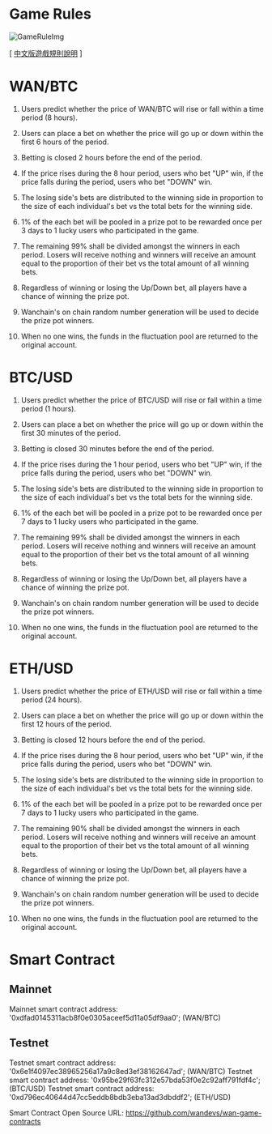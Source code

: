 # Game Rules

![GameRuleImg](./img/gameRule.png)

[ [中文版遊戲規則說明](./GameRule_cn.md) ]

# WAN/BTC

1. Users predict whether the price of WAN/BTC will rise or fall within a time period (8 hours).

2. Users can place a bet on whether the price will go up or down within the first 6 hours of the period.

3. Betting is closed 2 hours before the end of the period.

4. If the price rises during the 8 hour period, users who bet "UP" win, if the price falls during the period, users who bet "DOWN" win.

5. The losing side's bets are distributed to the winning side in proportion to the size of each individual's bet vs the total bets for the winning side.

6. 1% of the each bet will be pooled in a prize pot to be rewarded once per 3 days to 1 lucky users who participated in the game.

7. The remaining 99% shall be divided amongst the winners in each period. Losers will receive nothing and winners will receive an amount equal to the proportion of their bet vs the total amount of all winning bets. 

8. Regardless of winning or losing the Up/Down bet, all players have a chance of winning the prize pot.

9. Wanchain's on chain random number generation will be used to decide the prize pot winners.

10. When no one wins, the funds in the fluctuation pool are returned to the original account.

# BTC/USD

1. Users predict whether the price of BTC/USD will rise or fall within a time period (1 hours).

2. Users can place a bet on whether the price will go up or down within the first 30 minutes of the period.

3. Betting is closed 30 minutes before the end of the period.

4. If the price rises during the 1 hour period, users who bet "UP" win, if the price falls during the period, users who bet "DOWN" win.

5. The losing side's bets are distributed to the winning side in proportion to the size of each individual's bet vs the total bets for the winning side.

6. 1% of the each bet will be pooled in a prize pot to be rewarded once per 7 days to 1 lucky users who participated in the game.

7. The remaining 99% shall be divided amongst the winners in each period. Losers will receive nothing and winners will receive an amount equal to the proportion of their bet vs the total amount of all winning bets. 

8. Regardless of winning or losing the Up/Down bet, all players have a chance of winning the prize pot.

9. Wanchain's on chain random number generation will be used to decide the prize pot winners.

10. When no one wins, the funds in the fluctuation pool are returned to the original account.

# ETH/USD

1. Users predict whether the price of ETH/USD will rise or fall within a time period (24 hours).

2. Users can place a bet on whether the price will go up or down within the first 12 hours of the period.

3. Betting is closed 12 hours before the end of the period.

4. If the price rises during the 8 hour period, users who bet "UP" win, if the price falls during the period, users who bet "DOWN" win.

5. The losing side's bets are distributed to the winning side in proportion to the size of each individual's bet vs the total bets for the winning side.

6. 1% of the each bet will be pooled in a prize pot to be rewarded once per 7 days to 1 lucky users who participated in the game.

7. The remaining 90% shall be divided amongst the winners in each period. Losers will receive nothing and winners will receive an amount equal to the proportion of their bet vs the total amount of all winning bets. 

8. Regardless of winning or losing the Up/Down bet, all players have a chance of winning the prize pot.

9. Wanchain's on chain random number generation will be used to decide the prize pot winners.

10. When no one wins, the funds in the fluctuation pool are returned to the original account.

# Smart Contract

## Mainnet
Mainnet smart contract address: '0xdfad0145311acb8f0e0305aceef5d11a05df9aa0'; (WAN/BTC)

## Testnet
Testnet smart contract address: '0x6e1f4097ec38965256a17a9c8ed3ef38162647ad'; (WAN/BTC)
Testnet smart contract address: '0x95be29f63fc312e57bda53f0e2c92aff791fdf4c'; (BTC/USD)
Testnet smart contract address: '0xd796ec40644d47cc5eddb8bdb3eba13ad3dbddf2'; (ETH/USD)


Smart Contract Open Source URL: https://github.com/wandevs/wan-game-contracts

